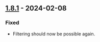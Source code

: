 ## [1.8.1](https://github.com/NintendoLink07/MythicIOGrabber/releases/tag/1.8) - 2024-02-08

### Fixed

- Filtering should now be possible again.